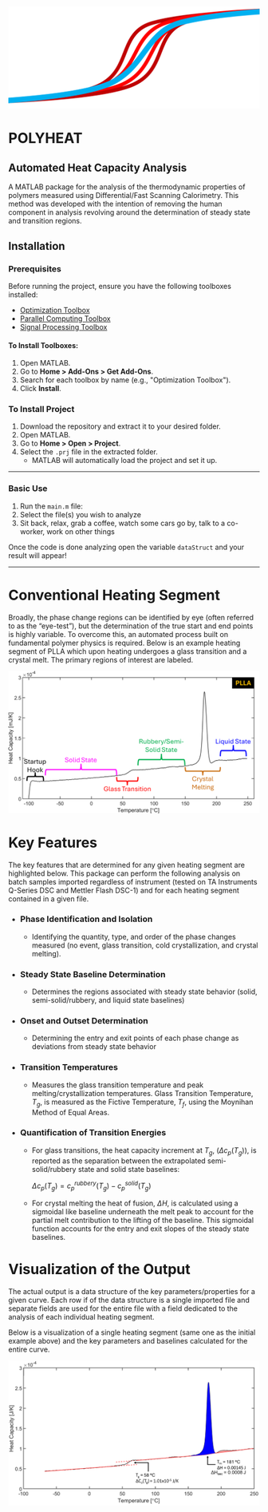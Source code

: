 ![Logo](/Images/Logo2.svg)
# POLYHEAT
## Automated Heat Capacity Analysis

A MATLAB package for the analysis of the thermodynamic properties of polymers measured using Differential/Fast Scanning Calorimetry. This method was developed with the intention of removing the human component in analysis revolving around the determination of steady state and transition regions. 


## Installation

### Prerequisites
Before running the project, ensure you have the following toolboxes installed:

- [Optimization Toolbox](https://www.mathworks.com/products/optimization.html)
- [Parallel Computing Toolbox](https://www.mathworks.com/products/parallel-computing.html)
- [Signal Processing Toolbox](https://www.mathworks.com/products/signal.html)

#### To Install Toolboxes:
1. Open MATLAB.
2. Go to **Home > Add-Ons > Get Add-Ons**.
3. Search for each toolbox by name (e.g., "Optimization Toolbox").
4. Click **Install**.

### To Install Project
1. Download the repository and extract it to your desired folder.
2. Open MATLAB.
3. Go to **Home > Open > Project**.
4. Select the `.prj` file in the extracted folder.
   - MATLAB will automatically load the project and set it up.

---

### Basic Use
1. Run the `main.m` file:
2. Select the file(s) you wish to analyze 
3. Sit back, relax, grab a coffee, watch some cars go by, talk to a co-worker, work on other things

Once the code is done analyzing open the variable `dataStruct` and your result will appear!

---
# Conventional Heating Segment
Broadly, the phase change regions can be identified by eye (often referred to as the “eye-test”), but the determination of the true start and end points is highly variable. To overcome this, an automated process built on fundamental polymer physics is required. Below is an example heating segment of PLLA which upon heating undergoes a glass transition and a crystal melt. The primary regions of interest are labeled.

![Conventional Eye Test](/Images/eyeTestExample.png)

# Key Features
The key features that are determined for any given heating segment are highlighted below. This package can perform the following analysis on batch samples imported regardless of instrument (tested on TA Instruments Q-Series DSC and Mettler Flash DSC-1) and for each heating segment contained in a given file.
- ### Phase Identification and Isolation
	- Identifying the quantity, type, and order of the phase changes measured (no event, glass transition, cold crystallization, and crystal melting). 
- ### Steady State Baseline Determination
	- Determines the regions associated with steady state behavior (solid, semi-solid/rubbery, and liquid state baselines)
- ### Onset and Outset Determination
	- Determining the entry and exit points of each phase change as deviations from steady state behavior
- ### Transition Temperatures
	- Measures the glass transition temperature and peak melting/crystallization temperatures. Glass Transition Temperature, $T_g$, is measured as the Fictive Temperature, $T_f$, using the Moynihan Method of Equal Areas. 
	
- ### Quantification of Transition Energies
	- For glass transitions, the heat capacity increment at $T_g$, $(\Delta c_p(T_g))$,  is reported as the separation between the extrapolated semi-solid/rubbery state and solid state baselines: 
	
		$\Delta c_p(T_g) = c_p^{rubbery}(T_g)-c_p^{solid}(T_g)$
	
	- For crystal melting the heat of fusion, $\Delta H$, is calculated using a sigmoidal like baseline underneath the melt peak to account for the partial melt contribution to the lifting of the baseline. This sigmoidal function accounts for the entry and exit slopes of the steady state baselines.

# Visualization of the Output
The actual output is a data structure of the key parameters/properties for a given curve. Each row if of the data structure is a single imported file and separate fields are used for the entire file with a field dedicated to the analysis of each individual heating segment. 

Below is a visualization of a single heating segment (same one as the initial example above) and the key parameters and baselines calculated for the entire curve.

![Out Visualization](/Images/outputVisualized.png)
